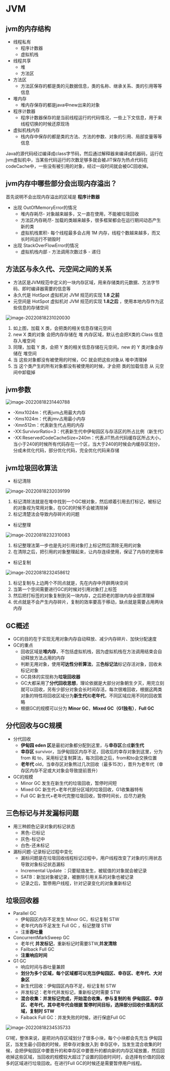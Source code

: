 # JVM

## jvm的内存结构

- 线程私有
    - 程序计数器
    - 虚拟机栈
- 线程共享
    - 堆
    - 方法区
- 方法区
    - 方法区保存的都是类的元数据信息，类的名称、继承关系、类的引用等等信息
- 堆内存
    - 堆内存保存的都是java中new出来的对象
- 程序计数器
    - 程序计数器保存的是当前线程运行的代码情况，一些上下文信息，用于来线程切换的时候还原现场
- 虚拟机栈内存
    - 栈内存中保存的都是类的方法、方法的参数、对象的引用、局部变量等等信息

Java的源代码经过编译成class字节码，然后通过解释器来编译成机器码，运行在jvm虚拟机中，当某些代码运行的次数足够多就会被JIT保存为热点代码在codeCache中，一些没有被引用的对象，经过一段时间就会被GC回收掉。

## jvm内存中哪些部分会出现内存溢出？

首先说明不会出现内存溢出的区域是 **程序计数器**

- 出现 OutOfMemoryError的情况
    - 堆内存耗尽- 对象越来越多，又一直在使用，不能被垃圾回收
    - 方法区内存耗尽- 加载的类越来越多，很多框架都会在运行期间动态产生新的类
    - 虚拟机栈累积- 每个线程最多会占用 1M 内存，线程个数越来越多，而又长时间运行不销毁时
- 出现 StackOverFlowError的情况
    - 虚拟机栈内部 - 方法调用次数过多 - 递归

## 方法区与永久代、元空间之间的关系

- 方法区是JVM规范中定义的一块内存区域，用来存储类的元数据、方法字节码、即时编译器需要的信息等
- 永久代是 HotSpot 虚拟机对 JVM 规范的实现 **1.8 之前**
- 元空间是 HotSpot 虚拟机对 JVM 规范的实现 **1.8之后** ，使用本地内存作为这些信息的存储空间

![image-20220818231020030](heapAndMetaspace.png)

1. 如上图，加载 X 类，会把类的相关信息存储元空间
2. new X 类的对象 会把内存存储在 堆 内存区域，默认也会把X类的.Class 信息存入堆空间
3. 同理，加载 Y 类，会把 Y 类的相关信息存储在元空间，new 的 Y 类对象会存储在 堆空间
4. 当 这些对象都没有被使用的时候，GC 就会把这些对象从 堆中清理掉
5. 当 这个类产生的所有对象都没有被使用的时候，才会把 类的加载信息 从 元空间中卸载掉

## jvm参数

![image-20220818231440788](jvmPara.png)

- -Xmx1024m：代表jvm占用最大内存
- -Xms1024m：代表jmv占用最小内存
- -Xmn512m：代表新生代占用的内存
- -XX:SurvivorRatio=3：代表新生代中伊甸园区与存活区的所占比例（新生代）
- -XX:ReservedCodeCacheSize=240m：代表JIT热点代码缓存区所占大小，当小于240的时候所有代码存在一个区，当大于240的时候会内缓存区划分，分成未优化代码，部分优化代码，完全优化代码来存储

## jvm垃圾回收算法

- 标记清除

![image-20220818232039199](markClear.png)

1. 标记清除法就是在堆中找到一个GC根对象，然后顺着引用去打标记，被标记的对象视为常用对象，在GC的时候不会被清除掉
2. 标记清楚法会导致内存碎片的问题

- 标记整理

![image-20220818232310083](markUp.png)

1. 标记整理法第一步也是先对引用对象打上标记然后清除无用的对象
2. 在清除之后，把引用的对象整理起来，让内存连续使用，保证了内存的使用率

- 标记复制

![image-20220818232458612](markCopy.png)

1. 标记复制与上边两个不同点就是，先在内存中开辟两块空间
2. 当第一个空间需要进行GC的时候对引用对象打上标签
3. 然后把打标签的对象复制到另一块内存，之后把老的那块内存全部清理掉
4. 优点就是不会产生内存碎片，复制的效率要高于移动，缺点就是需要占用两块内存

## GC概述

- GC的目的在于实现无用对象内存自动释放、减少内存碎片、加快分配速度
- GC的重点
    - 回收区域是**堆内存**，不包括虚拟机栈，因为虚拟机栈在方法调用结束会自动释放方法占用的内存
    - 判断无用对象，使用**可达性分析算法**，**三色标记法**标记存活对象，回收未标记对象
    - GC具体的实现称为**垃圾回收器**
    - GC大都采用了**分代回收思想**，理论依据是大部分对象朝生夕灭，用完立刻就可以回收，另有少部分对象会长时间存活，每次很难回收，根据这两类对象的特性将回收区域分为**新生代**和**老年代**，不同区域应用不同的回收策略
    - 根据GC的规模可以分为 **Minor GC**，**Mixed GC（G1独有）**，**Full GC**

## 分代回收与GC规模

- 分代回收
    - **伊甸园 eden 区**是最初对象都分配到这里，与**幸存区**合成**新生代**
    - **幸存区** survivor，当伊甸园区内存不足，回收后的幸存对象到这里，分为 from 和 to，采用标记复制算法，每次回收之后，from和to会交换位置
    - **老年代** old，当幸存区对象熬过几次回收（最多15次），晋升为老年代（幸存区内存不足或大对象会导致提前晋升）
- GC的规模
    - Minor GC 发生在新生代的垃圾回收，暂停时间短
    - Mixed GC 新生代+老年代部分区域的垃圾回收，G1收集器特有
    - Full GC 新生代+老年代完整垃圾回收，暂停时间长，应尽力避免

## 三色标记与并发漏标问题

- 用三种颜色记录对象的标记状态
    - 黑色-已标记
    - 灰色-标记中
    - 白色-还未标记
- 漏标问题-记录标记过程中变化
    - 漏标问题是在垃圾回收线程标记过程中，用户线程改变了对象的引用状态导致对象标记状态漏标
    - Incremental Update ：只要赋值发生，被赋值的对象就会被记录
    - SATB：新加对象被记录，被删除引用关系的对象也被记录
    - 记录之后，暂停用户线程，针对记录变化的对象重新标记

## 垃圾回收器

- Parallel GC
    - 伊甸园区内存不足发生 Minor GC，标记复制 STW
    - 老年代内存不足发生 Full GC ，标记整理 STW
    - 注重**吞吐量**
- ConcurrentMarkSweep GC
    - 老年代 **并发标记**，重新标记时需要STW,**并发清除**
    - Failback Full GC
    - **注重响应时间**
- G1 GC
    - 响应时间与吞吐量兼顾
    - **划分为多个区域，每个区域都可以充当伊甸园区、幸存区、老年代、大对象区**
    - 新生代回收：伊甸园区内存不足，标记复制 STW
    - 并发标记：老年代并发标记，重新标记时需要 STW
    - **混合收集：并发标记完成，开始混合收集，参与复制的有 伊甸园区、幸存区、老年代，其中老年代会根据 暂停时间目标，选择部分回收价值高的区域，复制时 STW**
    - Faiback Full GC：并发失败的时候，进行保底Full GC

![image-20220818234535733](G1.png)

G1呢，整体来说，是把对内存区域划分了很多小块，每个小块都会先充当 伊甸园区，当发生最小回收的时候，把幸存对象放入到 幸存区中，当发生混合收集的时候，会把伊甸园区中要晋升的和幸存区中要晋升的都向新的内存区域放置，然后回收掉这些区域，当回收的规模较大超过了设置的回收时间时，会选择有价值的回收多的区域进行垃圾回收。在进行Full GC的时候还是需要暂停用户线程。
